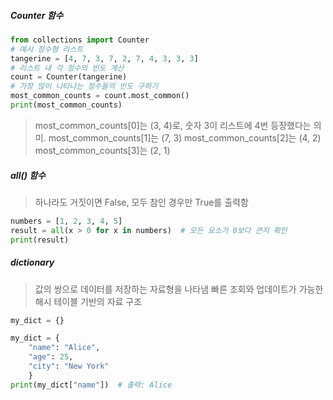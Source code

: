##### Counter 함수
```python title:리스트에서_가장_많은_인자_찾기
from collections import Counter
# 예시 정수형 리스트
tangerine = [4, 7, 3, 7, 2, 7, 4, 3, 3, 3]
# 리스트 내 각 정수의 빈도 계산
count = Counter(tangerine)
# 가장 많이 나타나는 정수들의 빈도 구하기
most_common_counts = count.most_common()
print(most_common_counts)
```
> most_common_counts[0]는 (3, 4)로, 숫자 3이 리스트에 4번 등장했다는 의미.
> most_common_counts[1]는 (7, 3)
> most_common_counts[2]는 (4, 2) 
>  most_common_counts[3]는 (2, 1)
##### all() 함수
> 하나라도 거짓이면 False, 모두 참인 경우만 True를 출력함

```python title:예시
numbers = [1, 2, 3, 4, 5]
result = all(x > 0 for x in numbers)  # 모든 요소가 0보다 큰지 확인
print(result)
```
##### dictionary
> 값의 쌍으로 데이터를 저장하는 자료형을 나타냄
> 빠른 조회와 업데이트가 가능한 해시 테이블 기반의 자료 구조
```python
my_dict = {}
```
```python
my_dict = {
    "name": "Alice",
    "age": 25,
    "city": "New York"
	}
print(my_dict["name"])  # 출력: Alice
```




